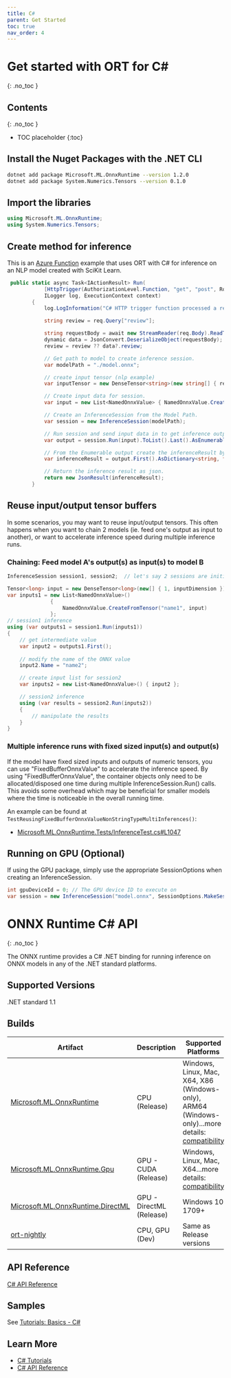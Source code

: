 ```yaml
---
title: C#
parent: Get Started
toc: true
nav_order: 4
---
```

# Get started with ORT for C#
{: .no_toc }

## Contents
{: .no_toc }

* TOC placeholder
{:toc}

## Install the Nuget Packages with the .NET CLI

```bash
dotnet add package Microsoft.ML.OnnxRuntime --version 1.2.0
dotnet add package System.Numerics.Tensors --version 0.1.0
```

## Import the libraries

```csharp
using Microsoft.ML.OnnxRuntime;
using System.Numerics.Tensors;
```

## Create method for inference

This is an [Azure Function](https://azure.microsoft.com/services/functions/) example that uses ORT with C# for inference on an NLP model created with SciKit Learn.

```csharp
 public static async Task<IActionResult> Run(
            [HttpTrigger(AuthorizationLevel.Function, "get", "post", Route = null)] HttpRequest req,
            ILogger log, ExecutionContext context)
        {
            log.LogInformation("C# HTTP trigger function processed a request.");

            string review = req.Query["review"];

            string requestBody = await new StreamReader(req.Body).ReadToEndAsync();
            dynamic data = JsonConvert.DeserializeObject(requestBody);
            review = review ?? data?.review;

            // Get path to model to create inference session.
            var modelPath = "./model.onnx";

            // create input tensor (nlp example)
            var inputTensor = new DenseTensor<string>(new string[] { review }, new int[] { 1, 1 });

            // Create input data for session.
            var input = new List<NamedOnnxValue> { NamedOnnxValue.CreateFromTensor<string>("input", inputTensor) };

            // Create an InferenceSession from the Model Path.
            var session = new InferenceSession(modelPath);

            // Run session and send input data in to get inference output. Call ToList then get the Last item. Then use the AsEnumerable extension method to return the Value result as an Enumerable of NamedOnnxValue.
            var output = session.Run(input).ToList().Last().AsEnumerable<NamedOnnxValue>();

            // From the Enumerable output create the inferenceResult by getting the First value and using the AsDictionary extension method of the NamedOnnxValue.
            var inferenceResult = output.First().AsDictionary<string, float>();

            // Return the inference result as json.
            return new JsonResult(inferenceResult);
        }
```
## Reuse input/output tensor buffers

In some scenarios, you may want to reuse input/output tensors. This often happens when you want to chain 2 models (ie. feed one's output as input to another), or want to accelerate inference speed during multiple inference runs.

### Chaining: Feed model A's output(s) as input(s) to model B

```cs
InferenceSession session1, session2;  // let's say 2 sessions are initialized

Tensor<long> input = new DenseTensor<long>(new[] { 1, inputDimension });  // let's say data is fed into the Tensor objects
var inputs1 = new List<NamedOnnxValue>()
              {
                  NamedOnnxValue.CreateFromTensor("name1", input)
              };
// session1 inference
using (var outputs1 = session1.Run(inputs1))
{
    // get intermediate value
    var input2 = outputs1.First();
    
    // modify the name of the ONNX value
    input2.Name = "name2";

    // create input list for session2
    var inputs2 = new List<NamedOnnxValue>() { input2 };

    // session2 inference
    using (var results = session2.Run(inputs2))
    {
        // manipulate the results
    }
}
```
### Multiple inference runs with fixed sized input(s) and output(s)

If the model have fixed sized inputs and outputs of numeric tensors, you can use "FixedBufferOnnxValue" to accelerate the inference speed. By using "FixedBufferOnnxValue", the container objects only need to be allocated/disposed one time during multiple InferenceSession.Run() calls. This avoids some overhead which may be beneficial for smaller models where the time is noticeable in the overall running time.

An example can be found at `TestReusingFixedBufferOnnxValueNonStringTypeMultiInferences()`:
* [Microsoft.ML.OnnxRuntime.Tests/InferenceTest.cs#L1047](https://github.com/microsoft/onnxruntime/tree/main/csharp/test/Microsoft.ML.OnnxRuntime.Tests/InferenceTest.cs#L1047)

## Running on GPU (Optional)
If using the GPU package, simply use the appropriate SessionOptions when creating an InferenceSession.

```cs
int gpuDeviceId = 0; // The GPU device ID to execute on
var session = new InferenceSession("model.onnx", SessionOptions.MakeSessionOptionWithCudaProvider(gpuDeviceId));
```
# ONNX Runtime C# API
{: .no_toc }

The ONNX runtime provides a C# .NET binding for running inference on ONNX models in any of the .NET standard platforms.

## Supported Versions
.NET standard 1.1

## Builds

| Artifact | Description | Supported Platforms |
|-----------|-------------|---------------------|
| [Microsoft.ML.OnnxRuntime](https://www.nuget.org/packages/Microsoft.ML.OnnxRuntime) | CPU (Release) |Windows, Linux,  Mac, X64, X86 (Windows-only), ARM64 (Windows-only)...more details: [compatibility](../reference/compatibility.md) |
| [Microsoft.ML.OnnxRuntime.Gpu](https://www.nuget.org/packages/Microsoft.ML.OnnxRuntime.gpu) | GPU - CUDA (Release) | Windows, Linux, Mac, X64...more details: [compatibility](../reference/compatibility.md) |
| [Microsoft.ML.OnnxRuntime.DirectML](https://www.nuget.org/packages/Microsoft.ML.OnnxRuntime.directml) | GPU - DirectML (Release) | Windows 10 1709+ |
| [ort-nightly](https://aiinfra.visualstudio.com/PublicPackages/_packaging?_a=feed&feed=ORT-Nightly) | CPU, GPU (Dev) | Same as Release versions |


## API Reference
[C# API Reference](../api/csharp/api)

## Samples

See [Tutorials: Basics - C#](../tutorials/api-basics)


## Learn More
- [C# Tutorials](../tutorials/)
- [C# API Reference](../api/csharp/api)